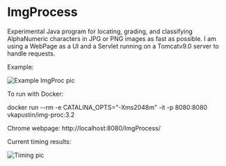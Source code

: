 # ImgProcess
Experimental Java program for locating, grading, and classifying AlphaNumeric characters in JPG or PNG images as fast as possible. 
I am using a WebPage as a UI and a Servlet running on a Tomcatv9.0 server to handle requests.

Example:

![Example ImgProc pic](https://imgur.com/Z5ofc5a.png)

To run with Docker:

docker run --rm -e CATALINA_OPTS="-Xms2048m" -it -p 8080:8080 vkapustin/img-proc:3.2

Chrome webpage: http://localhost:8080/ImgProcess/

Current timing results:

![Timing pic](https://i.imgur.com/iF5eRQY.png)


